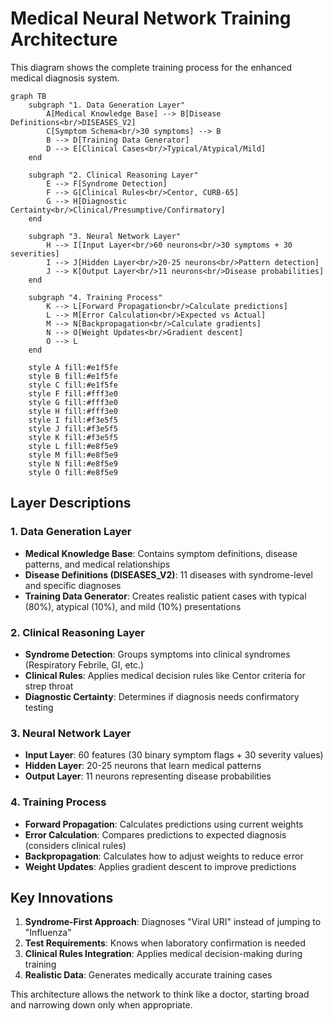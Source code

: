 # Medical Neural Network Training Architecture

This diagram shows the complete training process for the enhanced medical diagnosis system.

```mermaid
graph TB
    subgraph "1. Data Generation Layer"
        A[Medical Knowledge Base] --> B[Disease Definitions<br/>DISEASES_V2]
        C[Symptom Schema<br/>30 symptoms] --> B
        B --> D[Training Data Generator]
        D --> E[Clinical Cases<br/>Typical/Atypical/Mild]
    end

    subgraph "2. Clinical Reasoning Layer"
        E --> F[Syndrome Detection]
        F --> G[Clinical Rules<br/>Centor, CURB-65]
        G --> H[Diagnostic Certainty<br/>Clinical/Presumptive/Confirmatory]
    end

    subgraph "3. Neural Network Layer"
        H --> I[Input Layer<br/>60 neurons<br/>30 symptoms + 30 severities]
        I --> J[Hidden Layer<br/>20-25 neurons<br/>Pattern detection]
        J --> K[Output Layer<br/>11 neurons<br/>Disease probabilities]
    end

    subgraph "4. Training Process"
        K --> L[Forward Propagation<br/>Calculate predictions]
        L --> M[Error Calculation<br/>Expected vs Actual]
        M --> N[Backpropagation<br/>Calculate gradients]
        N --> O[Weight Updates<br/>Gradient descent]
        O --> L
    end

    style A fill:#e1f5fe
    style B fill:#e1f5fe
    style C fill:#e1f5fe
    style F fill:#fff3e0
    style G fill:#fff3e0
    style H fill:#fff3e0
    style I fill:#f3e5f5
    style J fill:#f3e5f5
    style K fill:#f3e5f5
    style L fill:#e8f5e9
    style M fill:#e8f5e9
    style N fill:#e8f5e9
    style O fill:#e8f5e9
```

## Layer Descriptions

### 1. Data Generation Layer

- **Medical Knowledge Base**: Contains symptom definitions, disease patterns, and medical relationships
- **Disease Definitions (DISEASES_V2)**: 11 diseases with syndrome-level and specific diagnoses
- **Training Data Generator**: Creates realistic patient cases with typical (80%), atypical (10%), and mild (10%) presentations

### 2. Clinical Reasoning Layer

- **Syndrome Detection**: Groups symptoms into clinical syndromes (Respiratory Febrile, GI, etc.)
- **Clinical Rules**: Applies medical decision rules like Centor criteria for strep throat
- **Diagnostic Certainty**: Determines if diagnosis needs confirmatory testing

### 3. Neural Network Layer

- **Input Layer**: 60 features (30 binary symptom flags + 30 severity values)
- **Hidden Layer**: 20-25 neurons that learn medical patterns
- **Output Layer**: 11 neurons representing disease probabilities

### 4. Training Process

- **Forward Propagation**: Calculates predictions using current weights
- **Error Calculation**: Compares predictions to expected diagnosis (considers clinical rules)
- **Backpropagation**: Calculates how to adjust weights to reduce error
- **Weight Updates**: Applies gradient descent to improve predictions

## Key Innovations

1. **Syndrome-First Approach**: Diagnoses "Viral URI" instead of jumping to "Influenza"
2. **Test Requirements**: Knows when laboratory confirmation is needed
3. **Clinical Rules Integration**: Applies medical decision-making during training
4. **Realistic Data**: Generates medically accurate training cases

This architecture allows the network to think like a doctor, starting broad and narrowing down only when appropriate.
